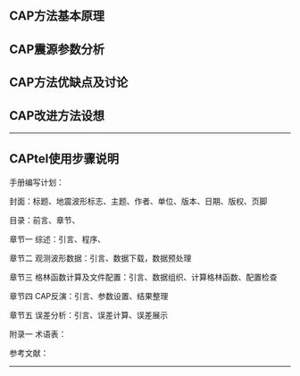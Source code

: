 <!--more-->


## CAP方法基本原理

## CAP震源参数分析

## CAP方法优缺点及讨论

## CAP改进方法设想

-----

## CAPtel使用步骤说明

手册编写计划：

封面：标题、地震波形标志、主题、作者、单位、版本、日期、版权、页脚

目录：前言、章节、

章节一 综述：引言、程序、

章节二 观测波形数据：引言、数据下载，数据预处理

章节三 格林函数计算及文件配置：引言、数据组织、计算格林函数、配置检查

章节四 CAP反演：引言、参数设置、结果整理

章节五 误差分析：引言、误差计算、误差展示

附录一 术语表：

参考文献：

-----